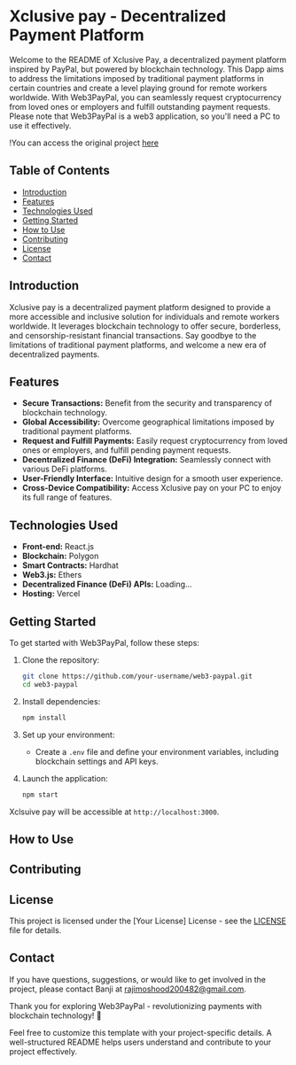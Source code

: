 # Xclusive pay - Decentralized Payment Platform

Welcome to the README of Xclusive Pay, a decentralized payment platform inspired by PayPal, but powered by blockchain technology. This Dapp aims to address the limitations imposed by traditional payment platforms in certain countries and create a level playing ground for remote workers worldwide. With Web3PayPal, you can seamlessly request cryptocurrency from loved ones or employers and fulfill outstanding payment requests. Please note that Web3PayPal is a web3 application, so you'll need a PC to use it effectively.

!You can access the original project [here](https://web3-paypal-frontend.vercel.app)

## Table of Contents
- [Introduction](#introduction)
- [Features](#features)
- [Technologies Used](#technologies-used)
- [Getting Started](#getting-started)
- [How to Use](#how-to-use)
- [Contributing](#contributing)
- [License](#license)
- [Contact](#contact)

## Introduction

Xclusive pay is a decentralized payment platform designed to provide a more accessible and inclusive solution for individuals and remote workers worldwide. It leverages blockchain technology to offer secure, borderless, and censorship-resistant financial transactions. Say goodbye to the limitations of traditional payment platforms, and welcome a new era of decentralized payments.

## Features

- **Secure Transactions:** Benefit from the security and transparency of blockchain technology.
- **Global Accessibility:** Overcome geographical limitations imposed by traditional payment platforms.
- **Request and Fulfill Payments:** Easily request cryptocurrency from loved ones or employers, and fulfill pending payment requests.
- **Decentralized Finance (DeFi) Integration:** Seamlessly connect with various DeFi platforms.
- **User-Friendly Interface:** Intuitive design for a smooth user experience.
- **Cross-Device Compatibility:** Access Xclusive pay on your PC to enjoy its full range of features.

## Technologies Used

- **Front-end:** React.js
- **Blockchain:** Polygon 
- **Smart Contracts:** Hardhat
- **Web3.js:** Ethers
- **Decentralized Finance (DeFi) APIs:** Loading...
- **Hosting:** Vercel

## Getting Started

To get started with Web3PayPal, follow these steps:

1. Clone the repository:
   ```bash
   git clone https://github.com/your-username/web3-paypal.git
   cd web3-paypal
   ```

2. Install dependencies:
   ```bash
   npm install
   ```

3. Set up your environment:
   - Create a `.env` file and define your environment variables, including blockchain settings and API keys.

4. Launch the application:
   ```bash
   npm start
   ```

Xclsuive pay will be accessible at `http://localhost:3000`.

## How to Use


## Contributing



## License

This project is licensed under the [Your License] License - see the [LICENSE](LICENSE) file for details.

## Contact

If you have questions, suggestions, or would like to get involved in the project, please contact Banji at rajimoshood200482@gmail.com.

Thank you for exploring Web3PayPal - revolutionizing payments with blockchain technology! 🚀


Feel free to customize this template with your project-specific details. A well-structured README helps users understand and contribute to your project effectively.
